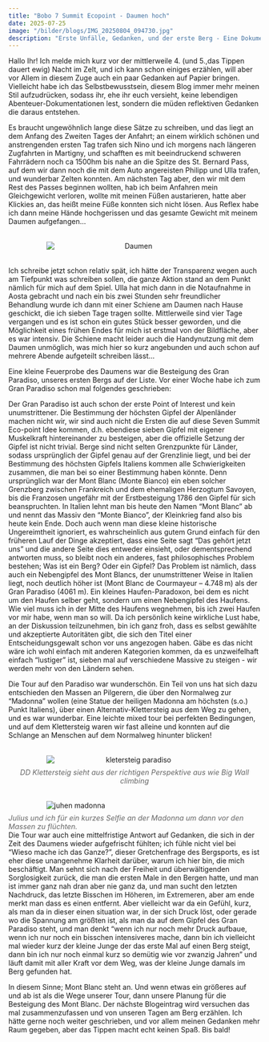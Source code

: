 ```yaml
---
title: "Bobo 7 Summit Ecopoint - Daumen hoch"
date: 2025-07-25
image: "/bilder/blogs/IMG_20250804_094730.jpg"
description: "Erste Unfälle, Gedanken, und der erste Berg - Eine Dokumentation"
---
```


Hallo Ihr! 
Ich melde mich kurz vor der mittlerweile 4. (und 5.,das Tippen dauert ewig) Nacht im Zelt, und ich kann schon einiges erzählen, will aber vor Allem in diesem Zuge auch ein paar Gedanken auf Papier bringen. Vielleicht habe ich das Selbstbewusstsein, diesem Blog immer mehr meinen Stil aufzudrücken, sodass ihr, ehe ihr euch versieht, keine lebendigen Abenteuer-Dokumentationen lest, sondern die müden reflektiven Gedanken die daraus entstehen. 

Es braucht ungewöhnlich lange diese Sätze zu schreiben, und das liegt an dem Anfang des Zweiten Tages der Anfahrt; an einem wirklich schönen und anstrengenden ersten Tag trafen sich Nino und ich morgens nach längeren Zugfahrten in Martigny, und schafften es mit beeindruckend schweren Fahrrädern noch ca 1500hm bis nahe an die Spitze des St. Bernard Pass, auf dem wir dann noch die mit dem Auto angereisten Philipp und Ulla trafen, und wunderbar Zelten konnten. 
Am nächsten Tag aber, den wir mit dem Rest des Passes beginnen wollten, hab ich beim Anfahren mein Gleichgewicht verloren, wollte mit meinen Füßen austarieren, hatte aber Klickies an, das heißt meine Füße konnten sich nicht lösen. Aus Reflex habe ich dann meine Hände hochgerissen und das gesamte Gewicht mit meinem Daumen aufgefangen… 


<figure style="margin: 2rem 0; text-align: center;">
  <img src="/bilder/blogs/IMG_20250802_150448.jpg" alt="Daumen" style="display: block; margin: 0 auto; max-width: 70%; height: auto;" />
  </figcaption>
</figure>


Ich schreibe jetzt schon relativ spät, ich hätte der Transparenz wegen auch am Tiefpunkt was schreiben sollen, die ganze Aktion stand an dem Punkt nämlich für mich auf dem Spiel. Ulla hat mich dann in die Notaufnahme in Aosta gebracht und nach ein bis zwei Stunden sehr freundlicher Behandlung wurde ich dann mit einer Schiene am Daumen nach Hause geschickt, die ich sieben Tage tragen sollte. Mittlerweile sind vier Tage vergangen und es ist schon ein gutes Stück besser geworden, und die Möglichkeit eines frühen Endes für mich ist erstmal von der Bildfläche, aber es war intensiv. Die Schiene macht leider auch die Handynutzung mit dem Daumen unmöglich, was mich hier so kurz angebunden und auch schon auf mehrere Abende aufgeteilt schreiben lässt… 

Eine kleine Feuerprobe des Daumens war die Besteigung des Gran Paradiso, unseres ersten Bergs auf der Liste. Vor einer Woche habe ich zum Gran Paradiso schon mal folgendes geschrieben:



Der Gran Paradiso ist auch schon der erste Point of Interest und kein unumstrittener. Die Bestimmung der höchsten Gipfel der Alpenländer machen nicht wir, wir sind auch nicht die Ersten die auf diese Seven Summit Eco-point Idee kommen, d.h. ebendiese sieben Gipfel mit eigener Muskelkraft hintereinander zu besteigen, aber die offizielle Setzung der Gipfel ist nicht trivial. Berge sind nicht selten Grenzpunkte für Länder, sodass ursprünglich der Gipfel genau auf der Grenzlinie liegt, und bei der Bestimmung des höchsten Gipfels Italiens kommen alle Schwierigkeiten zusammen, die man bei so einer Bestimmung haben könnte. Denn ursprünglich war der Mont Blanc (Monte Bianco) ein eben solcher Grenzberg zwischen Frankreich und dem ehemaligen Herzogtum Savoyen, bis die Franzosen ungefähr mit der Erstbesteigung 1786 den Gipfel für sich beanspruchten. In Italien lehnt man bis heute den Namen “Mont Blanc” ab und nennt das Massiv den “Monte Bianco”, der Kleinkrieg fand also bis heute kein Ende. 
Doch auch wenn man diese kleine historische Ungereimtheit ignoriert, es wahrscheinlich aus gutem Grund einfach für den früheren Lauf der Dinge akzeptiert, dass eine Seite sagt “Das gehört jetzt uns” und die andere Seite dies entweder einsieht, oder dementsprechend antworten muss, so bleibt noch ein anderes, fast philosophisches Problem bestehen; Was ist ein Berg? Oder ein Gipfel? Das Problem ist nämlich, dass auch ein Nebengipfel des Mont Blancs, der unumstrittener Weise in Italien liegt, noch deutlich höher ist (Mont Blanc de Courmayeur – 4.748 m) als der Gran Paradiso (4061 m). Ein kleines Haufen-Paradoxon, bei dem es nicht um den Haufen selber geht, sondern um einen Nebengipfel des Haufens. Wie viel muss ich in der Mitte des Haufens wegnehmen, bis ich zwei Haufen vor mir habe, wenn man so will. 
Da ich persönlich keine wirkliche Lust habe, an der Diskussion teilzunehmen, bin ich ganz froh, dass es selbst gewählte und akzeptierte Autoritäten gibt, die sich den Titel einer Entscheidungsgewalt schon vor uns angezogen haben. Gäbe es das nicht wäre ich wohl einfach mit anderen Kategorien kommen, da es unzweifelhaft einfach “lustiger” ist, sieben mal auf verschiedene Massive zu steigen - wir werden mehr von den Ländern sehen.



Die Tour auf den Paradiso war wunderschön. Ein Teil von uns hat sich dazu entschieden den Massen an Pilgerern, die über den Normalweg zur “Madonna” wollen (eine Statue der heiligen Madonna am höchsten (s.o.) Punkt Italiens), über einen Alternativ-Klettersteig aus dem Weg zu gehen, und es war wunderbar. Eine leichte mixed tour bei perfekten Bedingungen, und auf dem Klettersteig waren wir fast alleine und konnten auf die Schlange an Menschen auf dem Normalweg hinunter blicken!

<figure style="margin: 2rem 0; text-align: center;">
  <img src="/bilder/blogs/IMG-20250804-WA0012.jpg" alt="kletersteig paradiso" style="display: block; margin: 0 auto; max-width: 70%; height: auto;" />
  <figcaption style="font-size: 0.9rem; color: #666; font-style: italic; margin-top: 0.5rem;">DD Klettersteig sieht aus der richtigen Perspektive aus wie Big Wall climbing
  </figcaption>
</figure


<figure style="margin: 2rem 0; text-align: center;">
  <img src="/bilder/blogs/IMG-20250804-WA0014.jpg" alt="juhen madonna" style="display: block; margin: 0 auto; max-width: 70%; height: auto;" />
  <figcaption style="font-size: 0.9rem; color: #666; font-style: italic; margin-top: 0.5rem;">Julius und ich für ein kurzes Selfie an der Madonna um dann vor den Massen zu flüchten. 
  </figcaption>
</figure

Die Tour war auch eine mittelfristige Antwort auf Gedanken, die sich in der Zeit des Daumens wieder aufgefrischt fühlten; ich fühle nicht viel bei “Wieso mache ich das Ganze?”, dieser Gretchenfrage des Bergsports, es ist eher diese unangenehme Klarheit darüber, warum ich hier bin, die mich beschäftigt. Man sehnt sich nach der Freiheit und überwältigenden Sorglosigkeit zurück, die man die ersten Male in den Bergen hatte, und man ist immer ganz nah dran aber nie ganz da, und man sucht den letzten Nachdruck, das letzte Bisschen im Höheren, im Extremeren, aber am ende merkt man dass es einen entfernt. Aber vielleicht war da ein Gefühl, kurz, als man da in dieser einen situation war, in der sich Druck löst, oder gerade wo die Spannung am größten ist, als man da auf dem Gipfel des Gran Paradiso steht, und man denkt “wenn ich nur noch mehr Druck aufbaue, wenn ich nur noch ein bisschen intensiveres mache, dann bin ich vielleicht mal wieder kurz der kleine Junge der das erste Mal auf einen Berg steigt, dann bin ich nur noch einmal kurz so demütig wie vor zwanzig Jahren” und läuft damit mit aller Kraft vor dem Weg, was der kleine Junge damals im Berg gefunden hat. 

In diesem Sinne; Mont Blanc steht an. Und wenn etwas ein größeres auf und ab ist als die Wege unserer Tour, dann unsere Planung für die Besteigung des Mont Blanc. Der nächste Blogeintrag wird versuchen das mal zusammenzufassen und von unseren Tagen am Berg erzählen. Ich hätte gerne noch weiter geschrieben, und vor allem meinen Gedanken mehr Raum gegeben, aber das Tippen macht echt keinen Spaß. Bis bald! 

